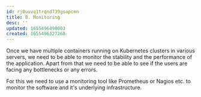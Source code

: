 ```yaml
---
id: rj0uuvq1trqnd739gsapcmn
title: 8. Monitoring
desc: ''
updated: 1655496490003
created: 1655496327268
---
```


Once we have multiple containers running on Kubernetes clusters in various servers, we need to be able to monitor the stability and the performance of the application. Apart from that we need to be able to see if the users are facing any bottlenecks or any errors.

For this we need to use a monitoring tool like Prometheus or Nagios etc. to monitor the software and it's underlying infrastructure.
